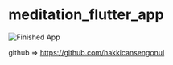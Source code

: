 # meditation_flutter_app


![Finished App](https://github.com/hakkicansengonul/images/blob/master/meditation_flutter.gif)



github =>  https://github.com/hakkicansengonul

